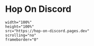 # Hop On Discord
```iframe
width="100%"
height="100%"
src="https://hop-on-discord.pages.dev"
scrolling="no"
frameborder="0"
```
